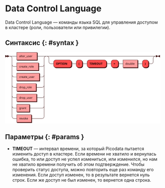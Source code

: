 # Data Control Language

Data Control Language — команды языка SQL для управления доступом в
кластере (роли, пользователи или привилегии).

## Синтаксис {: #syntax }

![DCL](../../images/ebnf/acl.svg)

## Параметры {: #params }

* **TIMEOUT** — интервал времени, за который Picodata пытается изменить
  доступ в кластере. Если времени не хватило и вернулась ошибка, то или
  доступ не успел измениться, или изменился, но нам не хватило времени
  получить об этом подтверждение. Чтобы проверить статус доступа, можно
  повторить еще раз команду его изменения. Если доступ изменен, то в
  результате вернется нуль строк. Если же доступ не был изменен, то
  вернется одна строка.
